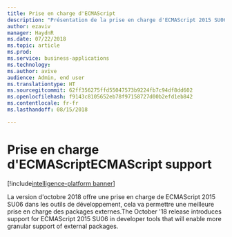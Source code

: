 ```yaml
---
title: Prise en charge d'ECMAScript
description: "Présentation de la prise en charge d'ECMAScript 2015 SU06 dans les outils de développement"
author: ezaviv
manager: HaydnR
ms.date: 07/22/2018
ms.topic: article
ms.prod: 
ms.service: business-applications
ms.technology: 
ms.author: avive
audience: Admin, end user
ms.translationtype: HT
ms.sourcegitcommit: 62ff356275ffd55047573b9224fb7c94df8dd602
ms.openlocfilehash: f9143c8105652eb78f97158727d00b2efd1eb842
ms.contentlocale: fr-fr
ms.lasthandoff: 08/15/2018

---
```

# <a name="ecmascript-support"></a><span data-ttu-id="ad965-103">Prise en charge d'ECMAScript</span><span class="sxs-lookup"><span data-stu-id="ad965-103">ECMAScript support</span></span>

[!include[intelligence-platform banner](../../includes/intelligence-platform.md)]



<span data-ttu-id="ad965-104">La version d'octobre 2018 offre une prise en charge de ECMAScript 2015 SU06 dans les outils de développement, cela va permettre une meilleure prise en charge des packages externes.</span><span class="sxs-lookup"><span data-stu-id="ad965-104">The October '18 release introduces support for ECMAScript 2015 SU06 in developer tools that will enable more granular support of external packages.</span></span>

